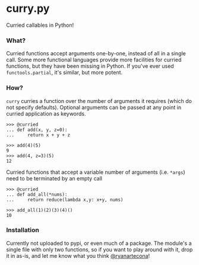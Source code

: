 curry.py 
========

Curried callables in Python!

### What?

Curried functions accept arguments one-by-one, instead of all in a single call. Some more functional languages provide more facilities for curried functions, but they have been missing in Python. If you've ever used `functools.partial`, it's similar, but more potent. 

### How?

`curry` curries a function over the number of arguments it requires (which do not specify defaults). Optional arguments can be passed at any point in curried application as keywords.

	>>> @curried
	... def add(x, y, z=0):
	...     return x + y + z

	>>> add(4)(5)
	9
	>>> add(4, z=3)(5)
	12

Curried functions that accept a variable number of arguments (i.e. `*args`) need to be terminated by an empty call

	>>> @curried
	... def add_all(*nums):
	...     return reduce(lambda x,y: x+y, nums)

	>>> add_all(1)(2)(3)(4)()
	10

### Installation

Currently not uploaded to pypi, or even much of a package. The module's a single file with only two functions, so if you want to play around with it, drop it in as-is, and let me know what you think [@ryanartecona](http://twitter.com/ryanartecona)!